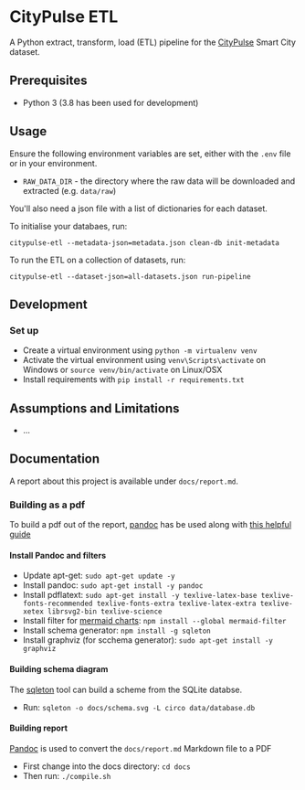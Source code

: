 # CityPulse ETL

A Python extract, transform, load (ETL) pipeline for the [CityPulse](http://iot.ee.surrey.ac.uk:8080/datasets.html) Smart City dataset.

## Prerequisites

- Python 3 (3.8 has been used for development)

## Usage

Ensure the following environment variables are set, either with the `.env` file or in your environment.

- `RAW_DATA_DIR` - the directory where the raw data will be downloaded and extracted (e.g. `data/raw`)

You'll also need a json file with a list of dictionaries for each dataset.

To initialise your databaes, run:

```
citypulse-etl --metadata-json=metadata.json clean-db init-metadata
```

To run the ETL on a collection of datasets, run:

```
citypulse-etl --dataset-json=all-datasets.json run-pipeline
```

## Development

### Set up

- Create a virtual environment using `python -m virtualenv venv`
- Activate the virtual environment using `venv\Scripts\activate` on Windows or `source venv/bin/activate` on Linux/OSX
- Install requirements with `pip install -r requirements.txt`

## Assumptions and Limitations

- ...

## Documentation

A report about this project is available under `docs/report.md`.

### Building as a pdf

To build a pdf out of the report, [pandoc](https://pandoc.org/) has be used along with [this helpful guide](https://learnbyexample.github.io/customizing-pandoc/)

#### Install Pandoc and filters

- Update apt-get: `sudo apt-get update -y`
- Install pandoc: `sudo apt-get install -y pandoc`
- Install pdflatext: `sudo apt-get install -y texlive-latex-base texlive-fonts-recommended texlive-fonts-extra texlive-latex-extra texlive-xetex librsvg2-bin texlive-science`
- Install filter for [mermaid charts](https://mermaid-js.github.io/mermaid/#/): `npm install --global mermaid-filter`
- Install schema generator: `npm install -g sqleton`
- Install graphviz (for scchema generator): `sudo apt-get install -y graphviz`

#### Building schema diagram

The [sqleton](https://github.com/inukshuk/sqleton) tool can build a scheme from the SQLite databse.

- Run: `sqleton -o docs/schema.svg -L circo data/database.db`

#### Building report

[Pandoc](https://pandoc.org/) is used to convert the `docs/report.md` Markdown file to a PDF

- First change into the docs directory: `cd docs`
- Then run: `./compile.sh`
